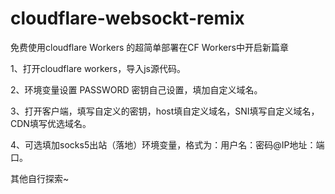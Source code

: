 # cloudflare-websockt-remix
免费使用cloudflare Workers 的超简单部署在CF Workers中开启新篇章

1、打开cloudflare workers，导入js源代码。

2、环境变量设置 PASSWORD 密钥自己设置，填加自定义域名。

3、打开客户端，填写自定义的密钥，host填自定义域名，SNI填写自定义域名，CDN填写优选域名。

4、可选填加socks5出站（落地）环境变量，格式为：用户名：密码@IP地址：端口。

其他自行探索~


